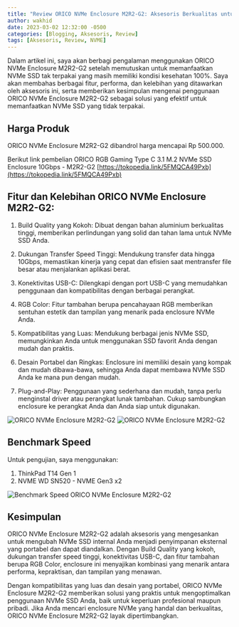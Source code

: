 ```yaml
---
title: "Review ORICO NVMe Enclosure M2R2-G2: Aksesoris Berkualitas untuk Eksternal Storage NVMe"
author: wakhid
date: 2023-03-02 12:32:00 -0500
categories: [Blogging, Aksesoris, Review]
tags: [Aksesoris, Review, NVME]
---
```


Dalam artikel ini, saya akan berbagi pengalaman menggunakan ORICO NVMe Enclosure M2R2-G2 setelah memutuskan untuk memanfaatkan NVMe SSD tak terpakai yang masih memiliki kondisi kesehatan 100%. Saya akan membahas berbagai fitur, performa, dan kelebihan yang ditawarkan oleh aksesoris ini, serta memberikan kesimpulan mengenai penggunaan ORICO NVMe Enclosure M2R2-G2 sebagai solusi yang efektif untuk memanfaatkan NVMe SSD yang tidak terpakai.

## Harga Produk
ORICO NVMe Enclosure M2R2-G2 dibandrol harga mencapai Rp 500.000.

Berikut link pembelian ORICO RGB Gaming Type C 3.1 M.2 NVMe SSD Enclosure 10Gbps - M2R2-G2
[https://tokopedia.link/5FMQCA49Pxb](https://tokopedia.link/5FMQCA49Pxb)



## Fitur dan Kelebihan ORICO NVMe Enclosure M2R2-G2:

1. Build Quality yang Kokoh: Dibuat dengan bahan aluminium berkualitas tinggi, memberikan perlindungan yang solid dan tahan lama untuk NVMe SSD Anda.

2. Dukungan Transfer Speed Tinggi: Mendukung transfer data hingga 10Gbps, memastikan kinerja yang cepat dan efisien saat mentransfer file besar atau menjalankan aplikasi berat.

3. Konektivitas USB-C: Dilengkapi dengan port USB-C yang memudahkan penggunaan dan kompatibilitas dengan berbagai perangkat.

4. RGB Color: Fitur tambahan berupa pencahayaan RGB memberikan sentuhan estetik dan tampilan yang menarik pada enclosure NVMe Anda.

5. Kompatibilitas yang Luas: Mendukung berbagai jenis NVMe SSD, memungkinkan Anda untuk menggunakan SSD favorit Anda dengan mudah dan praktis.

6. Desain Portabel dan Ringkas: Enclosure ini memiliki desain yang kompak dan mudah dibawa-bawa, sehingga Anda dapat membawa NVMe SSD Anda ke mana pun dengan mudah.

7. Plug-and-Play: Penggunaan yang sederhana dan mudah, tanpa perlu menginstal driver atau perangkat lunak tambahan. Cukup sambungkan enclosure ke perangkat Anda dan Anda siap untuk digunakan.

![ORICO NVMe Enclosure M2R2-G2](/images/bukanai-com-review-orico-nvme-enclosure-m2r2-g2-1.png)
![ORICO NVMe Enclosure M2R2-G2](/images/bukanai-com-review-orico-nvme-enclosure-m2r2-g2-2.png)


## Benchmark Speed

Untuk pengujian, saya menggunakan:
1. ThinkPad T14 Gen 1
2. NVME WD SN520 - NVME Gen3 x2

![Benchmark Speed ORICO NVMe Enclosure M2R2-G2](/images/bukanai-com-review-orico-nvme-enclosure-m2r2-g2-3.png)


## Kesimpulan

ORICO NVMe Enclosure M2R2-G2 adalah aksesoris yang mengesankan untuk mengubah NVMe SSD internal Anda menjadi penyimpanan eksternal yang portabel dan dapat diandalkan. Dengan Build Quality yang kokoh, dukungan transfer speed tinggi, konektivitas USB-C, dan fitur tambahan berupa RGB Color, enclosure ini menyajikan kombinasi yang menarik antara performa, kepraktisan, dan tampilan yang menawan.

Dengan kompatibilitas yang luas dan desain yang portabel, ORICO NVMe Enclosure M2R2-G2 memberikan solusi yang praktis untuk mengoptimalkan penggunaan NVMe SSD Anda, baik untuk keperluan profesional maupun pribadi. Jika Anda mencari enclosure NVMe yang handal dan berkualitas, ORICO NVMe Enclosure M2R2-G2 layak dipertimbangkan.